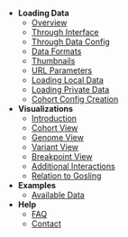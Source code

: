   - **Loading Data**
    - [Overview](/data-config.md#loading-data) 
    - [Through Interface](/data-config.md#loading-data-through-interface) 
    - [Through Data Config](/data-config.md#data-configuration) 
    - [Data Formats](/data-formats.md)
    - [Thumbnails](/thumbnails.md)
    - [URL Parameters](/url-parameters.md)
    - [Loading Local Data](/private_data.md)
    - [Loading Private Data](/presigned_urls.md)
    - [Cohort Config Creation](/cohort_configs.md)
- **Visualizations**
    - [Introduction](/how-to-use.md#visualizations)
    - [Cohort View](/how-to-use.md#cohort-view)
    - [Genome View](/how-to-use.md#genome-view)
    - [Variant View](/how-to-use.md#variant-view)
    - [Breakpoint View](/how-to-use.md#breakpoint-view)
    - [Additional Interactions](/how-to-use.md#additional-interactions)
    - [Relation to Gosling](/gosling.md)
- **Examples**
    - [Available Data](/public-data-config.md)
- **Help**
    - [FAQ](/faq.md)
    - [Contact](/contact.md)
    